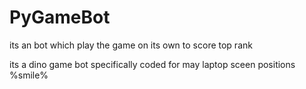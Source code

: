 # PyGameBot
its an bot which play the game on its own to score top rank

its a dino game bot specifically coded for may laptop sceen positions %smile%